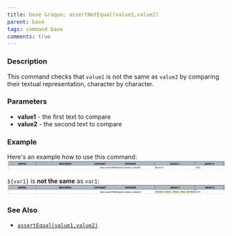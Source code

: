 ```yaml
---
title: base &raquo; assertNotEqual(value1,value2)
parent: base
tags: command base
comments: true
---
```



### Description
This command checks that `value1` is not the same as `value2` by comparing their textual 
representation, character by character.


### Parameters
- **value1** \- the first text to compare
- **value2** \- the second text to compare


### Example
Here's an example how to use this command:
![script](image/assertNotEqual_01.png)

`${var1}` is **not the same** as `var1`:
![output](image/assertNotEqual_02.png)


### See Also
- [`assertEqual(value1,value2)`](assertEqual(expected,actual))